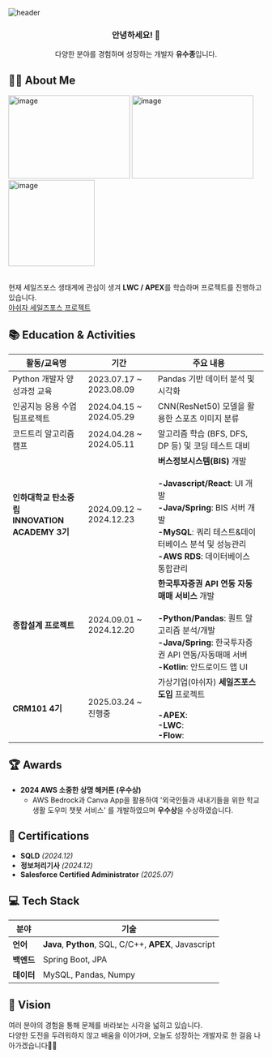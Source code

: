![header](https://capsule-render.vercel.app/api?type=waving&color=2E8B57&height=150&section=header&text=Welcome!&fontSize=45&fontColor=ffffff)



<h3 align="Center">안녕하세요! 👋</h3>
<p align="Center">
    다양한 분야를 경험하며 성장하는 개발자 <b>유수종</b>입니다.
</p>


## **👨‍💻 About Me**

<img width="240" height="164" alt="image" src="https://github.com/user-attachments/assets/b934d9c7-ba35-4ee5-bee3-c8670a0e0f01" />

<img width="240" height="164" alt="image" src="https://github.com/user-attachments/assets/de051760-efb8-445e-a0eb-5a4d73ea66ec" />

<img width="170" height="170" alt="image" src="https://github.com/user-attachments/assets/8247b721-04f6-4e54-a3ee-60456ad21d7f" />

<br> 현재 세일즈포스 생태계에 관심이 생겨 **LWC / APEX**를 학습하며 프로젝트를 진행하고 있습니다.
<br> <a href="https://github.com/YashijaSalesForce" target="_self">야쉬자 세일즈포스 프로젝트</a>


## **📚 Education & Activities**
| 활동/교육명                             | 기간                     | 주요 내용                                                                 |
|----------------------------------------|--------------------------|--------------------------------------------------------------------------|
| Python 개발자 양성과정 교육         | 2023.07.17 ~ 2023.08.09 | Pandas 기반 데이터 분석 및 시각화                        |
| 인공지능 응용 수업 팀프로젝트         | 2024.04.15 ~ 2024.05.29 | CNN(ResNet50) 모델을 활용한 스포츠 이미지 분류                       |
| 코드트리 알고리즘 캠프         | 2024.04.28 ~ 2024.05.11 | 알고리즘 학습 (BFS, DFS, DP 등) 및 코딩 테스트 대비                       |
| **인하대학교 탄소중립<br> INNOVATION ACADEMY 3기**      | 2024.09.12 ~ 2024.12.23 | **버스정보시스템(BIS)** 개발<br><br> **-Javascript/React**: UI 개발<br> **-Java/Spring**: BIS 서버 개발<br> **-MySQL**: 쿼리 테스트&데이터베이스 분석 및 성능관리<br> **-AWS RDS**: 데이터베이스 통합관리           |
| **종합설계 프로젝트**           | 2024.09.01 ~ 2024.12.20 | **한국투자증권 API 연동 자동매매 서비스** 개발 <br><br> **-Python/Pandas**: 퀀트 알고리즘 분석/개발<br> **-Java/Spring**: 한국투자증권 API 연동/자동매매 서버<br> **-Kotlin**: 안드로이드 앱 UI   |
| **CRM101 4기**           | 2025.03.24 ~ 진행중     | 가상기업(야쉬자) **세일즈포스 도입** 프로젝트 <br><br> **-APEX**: <br> **-LWC**: <br> **-Flow**: <br>     |



## **🏆 Awards**
- **2024 AWS 소중한 상명 해커톤 (우수상)**  
   - AWS Bedrock과 Canva App을 활용하여 '외국인들과 새내기들을 위한 학교생활 도우미 챗봇 서비스' 를 개발하였으며 **우수상**을 수상하였습니다.



## **🔖 Certifications**
- **SQLD** *(2024.12)*  
- **정보처리기사** *(2024.12)* 
- **Salesforce Certified Administrator** *(2025.07)*

## **💻 Tech Stack**
| **분야**     | **기술**                                      |
|--------------|---------------------------------------------|
| **언어**     | **Java**, **Python**, SQL, C/C++, **APEX**, Javascript                                |
| **백엔드**   | Spring Boot, JPA                            |
| **데이터**   | MySQL, Pandas, Numpy               |



## **🚀 Vision**
여러 분야의 경험을 통해 문제를 바라보는 시각을 넓히고 있습니다.  
다양한 도전을 두려워하지 않고 배움을 이어가며,
오늘도 성장하는 개발자로 한 걸음 나아가겠습니다👨‍💻


<!--
**paulyu8868/paulyu8868** is a ✨ _special_ ✨ repository because its `README.md` (this file) appears on your GitHub profile.

Here are some ideas to get you started:

- 🔭 I’m currently working on ...
- 🌱 I’m currently learning ...
- 👯 I’m looking to collaborate on ...
- 🤔 I’m looking for help with ...
- 💬 Ask me about ...
- 📫 How to reach me: ...
- 😄 Pronouns: ...
- ⚡ Fun fact: ...
-->
